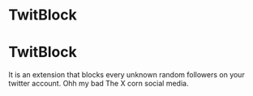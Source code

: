 # TwitBlock

<h1>TwitBlock</h1>

<p>It is an extension that blocks every unknown random followers on your twitter account. Ohh my bad 
The X corn social media.</p>

